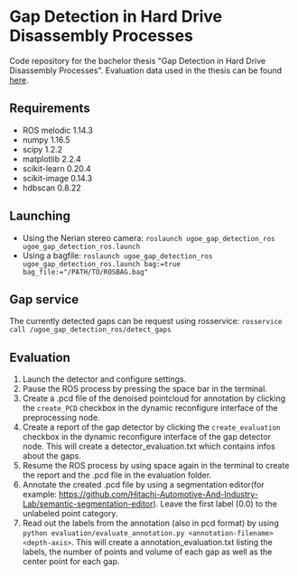 # Gap Detection in Hard Drive Disassembly Processes
Code repository for the bachelor thesis "Gap Detection in Hard Drive Disassembly Processes". Evaluation data used in the thesis can be found [here](https://owncloud.gwdg.de/index.php/s/66olU321Hw2Fiz6).

## Requirements
* ROS melodic 1.14.3
* numpy 1.16.5
* scipy 1.2.2
* matplotlib 2.2.4
* scikit-learn 0.20.4
* scikit-image 0.14.3
* hdbscan 0.8.22


## Launching
* Using the Nerian stereo camera: `roslaunch ugoe_gap_detection_ros ugoe_gap_detection_ros.launch`
* Using a bagfile: `roslaunch ugoe_gap_detection_ros ugoe_gap_detection_ros.launch bag:=true bag_file:="/PATH/TO/ROSBAG.bag"`

## Gap service
The currently detected gaps can be request using rosservice: `rosservice call /ugoe_gap_detection_ros/detect_gaps`

## Evaluation
1. Launch the detector and configure settings.
2. Pause the ROS process by pressing the space bar in the terminal.
3. Create a .pcd file of the denoised pointcloud for annotation by clicking the `create_PCD` checkbox in the dynamic reconfigure interface of the preprocessing node.
4. Create a report of the gap detector by clicking the `create_evaluation` checkbox in the dynamic reconfigure interface of the gap detector node. This will create a detector_evaluation.txt which contains infos about the gaps.
5. Resume the ROS process by using space again in the terminal to create the report and the .pcd file in the evaluation folder.
6. Annotate the created .pcd file by using a segmentation editor(for example: https://github.com/Hitachi-Automotive-And-Industry-Lab/semantic-segmentation-editor). Leave the first label (0.0) to the unlabeled point category.
7. Read out the labels from the annotation (also in pcd format) by using `python evaluation/evaluate_annotation.py <annotation-filename> <depth-axis>`. This will create a annotation_evaluation.txt listing the labels, the number of points and volume of each gap as well as the center point for each gap.

